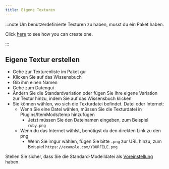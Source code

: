 ```yaml
---
title: Eigene Texturen
---
```


:::note Um benutzerdefinierte Texturen zu haben, musst du ein Paket haben.

Click [here](pack.md#create-a-pack) to see how you can create one.

:::

## Eigene Textur erstellen

* Gehe zur Texturenliste im Paket gui
* Klicken Sie auf das Wissensbuch
* Gib ihm einen Namen
* Gehe zum Datengui
* Ändern Sie die Standardvariation oder fügen Sie Ihre eigene Variation zur Textur hinzu, indem Sie auf das Wissensbuch klicken
* Sie können wählen, wo sich die Texturdatei befindet. Datei oder Internet:
    * Wenn Sie eine Datei wählen, müssen Sie die Texturdatei in Plugins/ItemMods/temp hinzufügen
        * Jetzt müssen Sie den Dateinamen eingeben, zum Beispiel `ruby.png`
    * Wenn du das Internet wählst, benötigst du den direkten Link zu den png
        * Wenn Sie imgur wählen, fügen Sie bitte `.png` zur URL hinzu, zum Beispiel `https://example.com/YOURFILE.png`

Stellen Sie sicher, dass Sie die Standard-Modelldatei als [Voreinstellung](preset) haben.